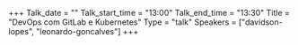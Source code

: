 +++
Talk_date = ""
Talk_start_time = "13:00"
Talk_end_time = "13:30"
Title = "DevOps com GitLab e Kubernetes"
Type = "talk"
Speakers = ["davidson-lopes", "leonardo-goncalves"]
+++
